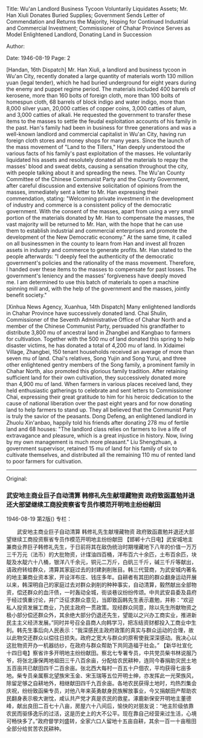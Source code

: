 Title: Wu'an Landlord Business Tycoon Voluntarily Liquidates Assets; Mr. Han Xiuli Donates Buried Supplies; Government Sends Letter of Commendation and Returns the Majority, Hoping for Continued Industrial and Commercial Investment; Commissioner of Chahar Province Serves as Model Enlightened Landlord, Donating Land in Succession

Author:

Date: 1946-08-19
Page: 2

[Handan, 16th Dispatch] Mr. Han Xiuli, a landlord and business tycoon in Wu'an City, recently donated a large quantity of materials worth 130 million yuan (legal tender), which he had buried underground for eight years during the enemy and puppet regime period. The materials included 400 barrels of kerosene, more than 160 bolts of foreign cloth, more than 100 bolts of homespun cloth, 68 barrels of block indigo and water indigo, more than 8,000 silver yuan, 20,000 catties of copper coins, 3,000 catties of alum, and 3,000 catties of alkali. He requested the government to transfer these items to the masses to settle the feudal exploitation accounts of his family in the past. Han's family had been in business for three generations and was a well-known landlord and commercial capitalist in Wu'an City, having run foreign cloth stores and money shops for many years. Since the launch of the mass movement of "Land to the Tillers," Han deeply understood the various facts of his family's past exploitation of the masses. He voluntarily liquidated his assets and resolutely donated all the materials to repay the masses' blood and sweat debts, causing a sensation throughout the city, with people talking about it and spreading the news. The Wu'an County Committee of the Chinese Communist Party and the County Government, after careful discussion and extensive solicitation of opinions from the masses, immediately sent a letter to Mr. Han expressing their commendation, stating: "Welcoming private investment in the development of industry and commerce is a consistent policy of the democratic government. With the consent of the masses, apart from using a very small portion of the materials donated by Mr. Han to compensate the masses, the vast majority will be returned to Mr. Han, with the hope that he can use them to establish industrial and commercial enterprises and promote the development of the New Democratic economy." At the same time, it called on all businessmen in the county to learn from Han and invest all frozen assets in industry and commerce to generate profits. Mr. Han stated to the people afterwards: "I deeply feel the authenticity of the democratic government's policies and the rationality of the mass movement. Therefore, I handed over these items to the masses to compensate for past losses. The government's leniency and the masses' forgiveness have deeply moved me. I am determined to use this batch of materials to open a machine spinning mill and, with the help of the government and the masses, jointly benefit society."

[Xinhua News Agency, Xuanhua, 14th Dispatch] Many enlightened landlords in Chahar Province have successively donated land. Chai Shulin, Commissioner of the Seventh Administrative Office of Chahar North and a member of the Chinese Communist Party, persuaded his grandfather to distribute 3,800 mu of ancestral land in Zhangbei and Kangbao to farmers for cultivation. Together with the 500 mu of land donated this spring to help disaster victims, he has donated a total of 4,200 mu of land. In Xidaimei Village, Zhangbei, 150 tenant households received an average of more than seven mu of land. Chai's relatives, Song Yujin and Song Yurui, and three other enlightened gentry members of the Song family, a prominent family in Chahar North, also promoted this glorious family tradition. After retaining sufficient land for their own cultivation, they successively donated more than 4,900 mu of land. When farmers in various places received land, they held enthusiastic gatherings to celebrate and sent letters to Commissioner Chai, expressing their great gratitude to him for his heroic dedication to the cause of national liberation over the past eight years and for now donating land to help farmers to stand up. They all believed that the Communist Party is truly the savior of the peasants. Dong Defeng, an enlightened landlord in Zhuolu Xin'anbao, happily told his friends after donating 278 mu of fertile land and 68 houses: "The landlord class relies on farmers to live a life of extravagance and pleasure, which is a great injustice in history. Now, living by my own management is much more pleasant." Liu Shengzhuan, a government supervisor, retained 15 mu of land for his family of six to cultivate themselves, and distributed all the remaining 110 mu of rented land to poor farmers for cultivation.



<hr /> 

Original: 


### 武安地主商业巨子自动清算  韩修礼先生献埋藏物资  政府致函嘉勉并退还大部望继续工商投资察省专员作模范开明地主纷纷献田

1946-08-19
第2版()
专栏：

　　武安地主商业巨子自动清算
    韩修礼先生献埋藏物资
    政府致函嘉勉并退还大部望继续工商投资察省专员作模范开明地主纷纷献田
    【邯郸十六日电】武安城地主兼商业界巨子韩修礼先生，于日前将其在敌伪统治时期埋藏地下八年的价值一万万三千万元（法币）的大批物资，计煤油四百桶，洋布百六十余匹，土布百余匹，块靛及水靛六十八桶，银洋八千余元，铜元二万斤，白矾三千斤，碱三千斤等献出，请政府转给群众，清算其家庭过去的封建剥削账目。韩三代营商，为武安城内著名的地主兼商业资本家，开设洋布庄、钱庄多年。自耕者有其田的群众翻身运动开展以来，韩深明自己的家庭过去对群众剥削的种种事实，自动清算，毅然献出全部物资，偿还群众的血汗债，一时轰动全城，街谈巷议纷纷传颂。中共武安县委及县府于经过慎重讨论，并广泛征求群众意见，当即致函韩先生表示嘉勉，并称：“欢迎私人投资发展工商业，乃民主政府一贯政策。现经群众同意，除以先生所献物资之极小部分偿还群众外，其余绝大部分仍退还先生，望能以之兴办工商实业，推进新民主主义经济发展。”同时并号召全县商人向韩学习，把冻结资财都投入工商业中生利。韩先生事后向人民表示：“我深感民主政府政策的真实与群众运动的合理，故以此物交还群众以偿往日损失。政府之宽大与群众的原宥使我深深感动。我决心以这批物资开办一机器纺纱，在政府与群众帮助下共同造福于社会。”
    【新华社宣化十四日电】察省许多开明地主纷纷献田。察北七专署专员，中共党员柴书林说服乃爷，将张北康保两地祖田三千八百余亩，分配给农民耕种，连同今春捐助灾民土地五百亩共已献田四千二百余亩。张北西大每村一百五十户佃农，平均获得七亩多地。柴专员亲属察北望族宋玉金、宋玉瑞等五位开明士绅，亦发挥此一光荣族风，除留足够之自耕地外，相继献田四千九百余亩。各地农民获得土地时，均热烈集会庆祝，纷纷致函柴专员，对他八年来英勇献身民族解放事业，今又捐献田产帮助农民翻身表示极大谢忱，咸认共产党才真是农民的救星。涿鹿新保安开明地主董德峰，献出良田二百七十八亩，房屋六十八间后，愉快的对朋友说：“地主阶级依靠农民而驱侈逸乐的过活，这是历史上的大不公平。现在靠自己经营来过生活，心境可畅快多了。”政府督学刘盛转，全家六口人留地十五亩自耕，其余一百一十亩租田全部分给贫苦农民耕种。
